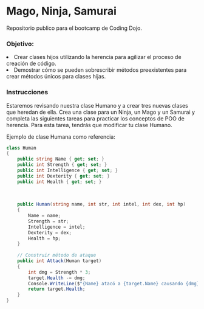 # Mago, Ninja, Samurai

Repositorio publico para el bootcamp de Coding Dojo.

<h3>Objetivo:</h3>
    <li>Crear clases hijos utilizando la herencia para agilizar el proceso de creación de código.​​​​</li>
    <li>Demostrar cómo se pueden sobrescribir métodos preexistentes para crear métodos únicos para clases hijas. ​​​</li>

<h3>Instrucciones</h3>

<p>Estaremos revisando nuestra clase Humano y a crear tres nuevas clases que heredan de ella.​ Crea una clase para un Ninja, un Mago y un Samurai y completa las siguientes tareas para practicar los conceptos de POO de herencia.​ Para esta tarea, tendrás que modificar tu clase Humano.​

Ejemplo de clase Humana como referencia: ​​​</p>


```cs
class Human
{
    public string Name { get; set; }
    public int Strength { get; set; }
    public int Intelligence { get; set; }
    public int Dexterity { get; set; }
    public int Health { get; set; }
     
 
     
    public Human(string name, int str, int intel, int dex, int hp)
    {
        Name = name;
        Strength = str;
        Intelligence = intel;
        Dexterity = dex;
        Health = hp;
    }
     
    // Construir método de ataque
    public int Attack(Human target)
    {
        int dmg = Strength * 3;
        target.Health -= dmg;
        Console.WriteLine($"{Name} atacó a {target.Name} causando {dmg} daño!");
        return target.Health;
    }
}
```
